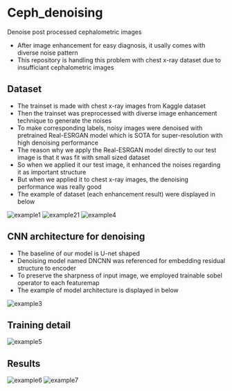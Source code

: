 # Ceph_denoising
Denoise post processed cephalometric images
- After image enhancement for easy diagnosis, it usally comes with diverse noise pattern
- This repository is handling this problem with chest x-ray dataset due to insufficiant cephalometric images



## Dataset
- The trainset is made with chest x-ray images from Kaggle dataset
- Then the trainset was preprocessed with diverse image enhancement technique to generate the noises
- To make corresponding labels, noisy images were denoised with pretrained Real-ESRGAN model which is SOTA for super-resolution with high denoising performance
- The reason why we apply the Real-ESRGAN model directly to our test image is that it was fit with small sized dataset
- So when we applied it our test image, it enhanced the noises regarding it as important structure
- But when we applied it to chest x-ray images, the denoising performance was really good
- The example of dataset (each enhancement result) were displayed in below

![example1](https://user-images.githubusercontent.com/65393045/206981235-1114622d-c9c1-4259-b31b-88a40c1c15ac.png)
![example21](https://user-images.githubusercontent.com/65393045/206981246-dea2e817-709e-40cf-96cf-519bcd84074b.png)
![example4](https://user-images.githubusercontent.com/65393045/206997324-ed535bdc-90cc-4e2a-99f8-addea7638dcf.png)



## CNN architecture for denoising
- The baseline of our model is U-net shaped
- Denoising model named DNCNN was referenced for embedding residual structure to encoder
- To preserve the sharpness of input image, we employed trainable sobel operator to each featuremap
- The example of model architecture is displayed in below

![example3](https://user-images.githubusercontent.com/65393045/206994032-617fc8b6-4ea9-45d3-9bbc-78fddb263691.png)



## Training detail

![example5](https://user-images.githubusercontent.com/65393045/206997792-4e1984dc-54f8-49b3-8706-62afba15e8ef.png)



## Results

![example6](https://user-images.githubusercontent.com/65393045/206998290-d51ee598-82c7-4dc6-9ae4-efd08943d8fe.png)
![example7](https://user-images.githubusercontent.com/65393045/206998352-a731161f-4dce-46fd-9547-a28381511bf2.png)

